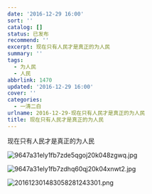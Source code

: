 ```yaml
---
date: '2016-12-29 16:00'
sort: ''
catalog: []
status: 已发布
recommend: ''
excerpt: 现在只有人民才是真正的为人民
summary: ''
tags:
  - 为人民
  - 人民
abbrlink: 1470
updated: '2016-12-29 16:00'
cover: ''
categories:
  - 一清二白
urlname: 2016-12-29-现在只有人民才是真正的为人民
title: 现在只有人民才是真正的为人民
---
```


现在只有人民才是真正的为人民


![9647a31ely1fb7zde5qgoj20k048zgwq.jpg](http://wx4.sinaimg.cn/mw690/9647a31ely1fb7zde5qgoj20k048zgwq.jpg)


![9647a31ely1fb7zdhq60qj20k04xnwt2.jpg](http://wx3.sinaimg.cn/mw690/9647a31ely1fb7zdhq60qj20k04xnwt2.jpg)


![201612301483058281243301.png](http://image.bmqy.net/uploads/2016/30/201612301483058281243301.png)

